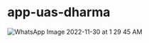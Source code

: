 # app-uas-dharma

![WhatsApp Image 2022-11-30 at 1 29 45 AM](https://user-images.githubusercontent.com/106795089/204616528-21e79ac4-e098-4984-891c-bfcd68b6db93.jpeg)
